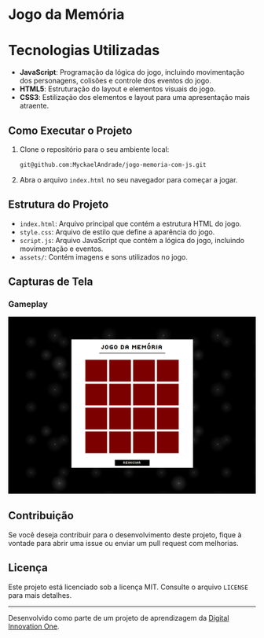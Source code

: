 # Jogo da Memória

# Tecnologias Utilizadas

- **JavaScript**: Programação da lógica do jogo, incluindo movimentação dos personagens, colisões e controle dos eventos do jogo.
- **HTML5**: Estruturação do layout e elementos visuais do jogo.
- **CSS3**: Estilização dos elementos e layout para uma apresentação mais atraente.

## Como Executar o Projeto

1. Clone o repositório para o seu ambiente local:
    ```bash
    git@github.com:MyckaelAndrade/jogo-memoria-com-js.git
    ```

2. Abra o arquivo `index.html` no seu navegador para começar a jogar.

## Estrutura do Projeto

- `index.html`: Arquivo principal que contém a estrutura HTML do jogo.
- `style.css`: Arquivo de estilo que define a aparência do jogo.
- `script.js`: Arquivo JavaScript que contém a lógica do jogo, incluindo movimentação e eventos.
- `assets/`: Contém imagens e sons utilizados no jogo.

## Capturas de Tela

### Gameplay
![Gameplay](./assets/gameplay.png)

## Contribuição

Se você deseja contribuir para o desenvolvimento deste projeto, fique à vontade para abrir uma issue ou enviar um pull request com melhorias.

## Licença

Este projeto está licenciado sob a licença MIT. Consulte o arquivo `LICENSE` para mais detalhes.

---

Desenvolvido como parte de um projeto de aprendizagem da [Digital Innovation One](https://digitalinnovation.one).